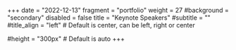 +++
date = "2022-12-13"
fragment = "portfolio"
weight = 27
#background = "secondary"
disabled = false
title = "Keynote Speakers"
#subtitle = ""
#title_align = "left" # Default is center, can be left, right or center

#height = "300px" # Default is auto
+++